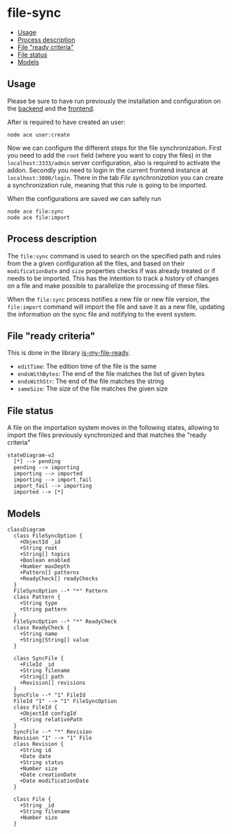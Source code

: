# file-sync

- [Usage](#usage)
- [Process description](#process_description)
- [File "ready criteria"](#file_ready_criteria)
- [File status](#file_status)
- [Models](#models)

## Usage

Please be sure to have run previously the installation and configuration on the
[backend](../../README.md#installation) and the
[frontend](../../frontend/README.md#installation).

After is required to have created an user:

```shell
node ace user:create
```

Now we can configure the different steps for the file synchronization. First you
need to add the `root` field (where you want to copy the files) in the
`localhost:3333/admin` server configuration, also is required to activate the addon.
Secondly you need to login in the current frontend instance at
`localhost:3000/login`. There in the tab _File synchronization_ you can create a
synchronization rule, meaning that this rule is going to be imported.

When the configurations are saved we can safely run

```shell
node ace file:sync
node ace file:import
```

## Process description

The `file:sync` command is used to search on the specified path and rules from
the a given configuration all the files, and based on their `modificationDate`
and `size` properties checks if was already treated or if needs to be imported.
This has the intention to track a history of changes on a file and make possible
to parallelize the processing of these files.

When the `file:sync` process notifies a new file or new file version, the
`file:import` command will import the file and save it as a new file, updating
the information on the sync file and notifying to the event system.

## File "ready criteria"

This is done in the library [is-my-file-ready](https://github.com/zakodium/is-my-file-ready).

- `editTime`: The edition time of the file is the same
- `endsWithBytes`: The end of the file matches the list of given bytes
- `endsWithStr`: The end of the file matches the string
- `sameSize`: The size of the file matches the given size

## File status

A file on the importation system moves in the following states, allowing to
import the files previously synchronized and that matches the "ready criteria"

```mermaid
stateDiagram-v2
  [*] --> pending
  pending --> importing
  importing --> imported
  importing --> import_fail
  import_fail --> importing
  imported --> [*]
```

## Models

```mermaid
classDiagram
  class FileSyncOption {
    +ObjectId _id
    +String root
    +String[] topics
    +Boolean enabled
    +Number maxDepth
    +Pattern[] patterns
    +ReadyCheck[] readyChecks
  }
  FileSyncOption --* "*" Pattern
  class Pattern {
    +String type
    +String pattern
  }
  FileSyncOption --* "*" ReadyCheck
  class ReadyCheck {
    +String name
    +String|String[] value
  }

  class SyncFile {
    +FileId _id
    +String filename
    +String[] path
    +Revision[] revisions
  }
  SyncFile --* "1" FileId
  FileId "1" --> "1" FileSyncOption
  class FileId {
    +ObjectId configId
    +String relativePath
  }
  SyncFile --* "*" Revision
  Revision "1" --> "1" File
  class Revision {
    +String id
    +Date date
    +String status
    +Number size
    +Date creationDate
    +Date modificationDate
  }

  class File {
    +String _id
    +String filename
    +Number size
  }
```
